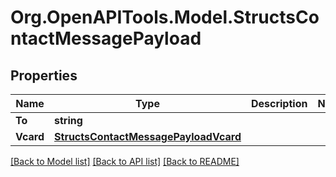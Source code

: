 
# Org.OpenAPITools.Model.StructsContactMessagePayload

## Properties

Name | Type | Description | Notes
------------ | ------------- | ------------- | -------------
**To** | **string** |  | 
**Vcard** | [**StructsContactMessagePayloadVcard**](StructsContactMessagePayloadVcard.md) |  | 

[[Back to Model list]](../README.md#documentation-for-models)
[[Back to API list]](../README.md#documentation-for-api-endpoints)
[[Back to README]](../README.md)

